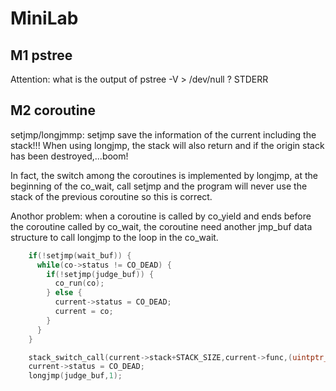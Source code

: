 # MiniLab
## M1 pstree
Attention: what is the output of pstree -V > /dev/null ? STDERR

## M2 coroutine
setjmp/longjmmp: setjmp save the information of the current including the stack!!! When using longjmp, the stack will also return and if the origin stack has been destroyed,...boom!

In fact, the switch among the coroutines is implemented by longjmp, at the beginning of the co_wait, call setjmp and the program will never use the stack of the previous coroutine so this is correct.  

Anothor problem: when a coroutine is called by co_yield and ends before the coroutine called by co_wait, the coroutine need another jmp_buf data structure to call longjmp to the loop in the co_wait.  

```c
    if(!setjmp(wait_buf)) {
      while(co->status != CO_DEAD) {
        if(!setjmp(judge_buf)) {
          co_run(co);
        } else {
          current->status = CO_DEAD;
          current = co;
        }
      }
    }
```  

```c
    stack_switch_call(current->stack+STACK_SIZE,current->func,(uintptr_t)current->arg);
    current->status = CO_DEAD;
    longjmp(judge_buf,1);
```